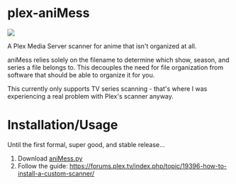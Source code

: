 # plex-aniMess
![](https://travis-ci.org/mark-ignacio/plex-aniMess.svg?branch=master)

A Plex Media Server scanner for anime that isn't organized at all.

aniMess relies solely on the filename to determine which show, season, and series a file belongs to. This decouples the 
need for file organization from software that should be able to organize it for you.

This currently only supports TV series scanning - that's where I was experiencing a real problem with Plex's scanner 
anyway.


# Installation/Usage

Until the first formal, super good, and stable release...

1. Download [aniMess.py](https://raw.githubusercontent.com/mark-ignacio/plex-aniMess/master/aniMess.py)
2. Follow the guide: https://forums.plex.tv/index.php/topic/19396-how-to-install-a-custom-scanner/
